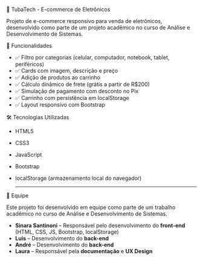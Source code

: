 🛒 TubaTech - E-commerce de Eletrônicos

Projeto de e-commerce responsivo para venda de eletrônicos, desenvolvido como parte de um projeto acadêmico no curso de Análise e Desenvolvimento de Sistemas.

🚀 Funcionalidades

- ✅ Filtro por categorias (celular, computador, notebook, tablet, periféricos)
- ✅ Cards com imagem, descrição e preço
- ✅ Adição de produtos ao carrinho
- ✅ Cálculo dinâmico de frete (grátis a partir de R$200)
- ✅ Simulação de pagamento com desconto no Pix
- ✅ Carrinho com persistência em localStorage
- ✅ Layout responsivo com Bootstrap

🛠️ Tecnologias Utilizadas

- HTML5  
- CSS3  
- JavaScript  
- Bootstrap  
- localStorage (armazenamento local do navegador)

  ---

👥 Equipe

Este projeto foi desenvolvido em equipe como parte de um trabalho acadêmico no curso de Análise e Desenvolvimento de Sistemas.

- **Sinara Santinoni** – Responsável pelo desenvolvimento do **front-end** (HTML, CSS, JS, Bootstrap, localStorage)  
- **Luis** – Desenvolvimento do **back-end**
- **André** – Desenvolvimento do **back-end**
- **Laura** – Responsável pela **documentação** e **UX Design**







